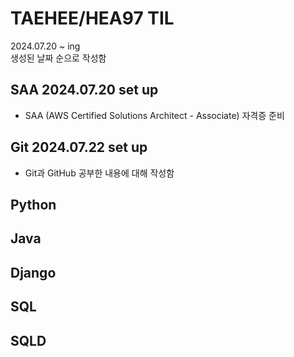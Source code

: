 # TAEHEE/HEA97 TIL
2024.07.20 ~ ing  
생성된 날짜 순으로 작성함

## SAA 2024.07.20 set up
- SAA (AWS Certified Solutions Architect - Associate) 자격증 준비
## Git 2024.07.22 set up
- Git과 GitHub 공부한 내용에 대해 작성함

## Python

## Java

## Django

## SQL

## SQLD
